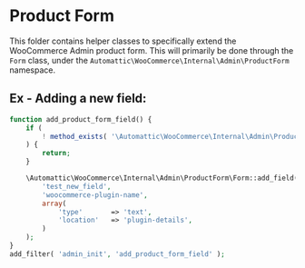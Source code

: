# Product Form

This folder contains helper classes to specifically extend the WooCommerce Admin product form.
This will primarily be done through the `Form` class, under the `Automattic\WooCommerce\Internal\Admin\ProductForm` namespace.

## Ex - Adding a new field:

```php
function add_product_form_field() {
    if (
        ! method_exists( '\Automattic\WooCommerce\Internal\Admin\ProductForm\Form', 'add_field' )
    ) {
        return;
    }

    \Automattic\WooCommerce\Internal\Admin\ProductForm\Form::add_field(
        'test_new_field',
        'woocommerce-plugin-name',
        array(
            'type'       => 'text',
            'location'   => 'plugin-details',
        )
    );
}
add_filter( 'admin_init', 'add_product_form_field' );
```
